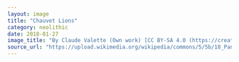 ```yaml
---
layout: image
title: "Chauvet Lions"
category: neolithic
date: 2018-01-27
image_title: "By Claude Valette (Own work) [CC BY-SA 4.0 (https://creativecommons.org/licenses/by-sa/4.0)], via Wikimedia Commons" 
source_url: "https://upload.wikimedia.org/wikipedia/commons/5/5b/18_PanneauDesLions%28PartieDroite%29BisonsPoursuivisParDesLions.jpg"
---
```

